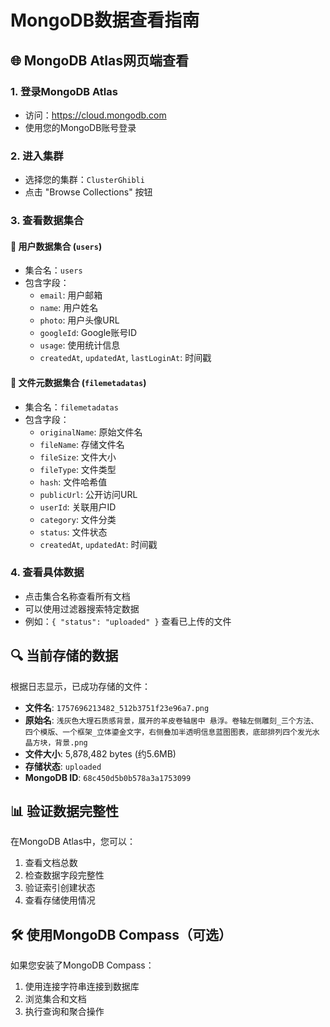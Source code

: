 # MongoDB数据查看指南

## 🌐 MongoDB Atlas网页端查看

### 1. 登录MongoDB Atlas
- 访问：https://cloud.mongodb.com
- 使用您的MongoDB账号登录

### 2. 进入集群
- 选择您的集群：`ClusterGhibli`
- 点击 "Browse Collections" 按钮

### 3. 查看数据集合

#### 📁 用户数据集合 (`users`)
- 集合名：`users`
- 包含字段：
  - `email`: 用户邮箱
  - `name`: 用户姓名
  - `photo`: 用户头像URL
  - `googleId`: Google账号ID
  - `usage`: 使用统计信息
  - `createdAt`, `updatedAt`, `lastLoginAt`: 时间戳

#### 📁 文件元数据集合 (`filemetadatas`)
- 集合名：`filemetadatas`
- 包含字段：
  - `originalName`: 原始文件名
  - `fileName`: 存储文件名
  - `fileSize`: 文件大小
  - `fileType`: 文件类型
  - `hash`: 文件哈希值
  - `publicUrl`: 公开访问URL
  - `userId`: 关联用户ID
  - `category`: 文件分类
  - `status`: 文件状态
  - `createdAt`, `updatedAt`: 时间戳

### 4. 查看具体数据
- 点击集合名称查看所有文档
- 可以使用过滤器搜索特定数据
- 例如：`{ "status": "uploaded" }` 查看已上传的文件

## 🔍 当前存储的数据

根据日志显示，已成功存储的文件：
- **文件名**: `1757696213482_512b3751f23e96a7.png`
- **原始名**: `浅灰色大理石质感背景，展开的羊皮卷轴居中 悬浮。卷轴左侧雕刻_三个方法、四个模版、一个框架_立体鎏金文字，右侧叠加半透明信息蓝图图表，底部排列四个发光水晶方块，背景.png`
- **文件大小**: 5,878,482 bytes (约5.6MB)
- **存储状态**: `uploaded`
- **MongoDB ID**: `68c450d5b0b578a3a1753099`

## 📊 验证数据完整性

在MongoDB Atlas中，您可以：
1. 查看文档总数
2. 检查数据字段完整性
3. 验证索引创建状态
4. 查看存储使用情况

## 🛠️ 使用MongoDB Compass（可选）

如果您安装了MongoDB Compass：
1. 使用连接字符串连接到数据库
2. 浏览集合和文档
3. 执行查询和聚合操作
